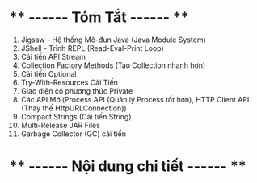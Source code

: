 # ** ------ Tóm Tắt ------ **
1. Jigsaw - Hệ thống Mô-đun Java (Java Module System)
2. JShell - Trình REPL (Read-Eval-Print Loop)
3. Cải tiến API Stream
4. Collection Factory Methods (Tạo Collection nhanh hơn)
5. Cải tiến Optional
6. Try-With-Resources Cải Tiến
7. Giao diện có phương thức Private
8. Các API Mới(Process API (Quản lý Process tốt hơn), HTTP Client API (Thay thế HttpURLConnection))
9. Compact Strings (Cải tiến String)
10. Multi-Release JAR Files
11. Garbage Collector (GC) cải tiến
# **  ------ Nội dung chi tiết ------ **
